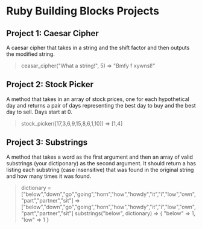 # Ruby Building Blocks Projects 

## Project 1: Caesar Cipher
A caesar cipher that takes in a string and the shift factor and then outputs the modified string.

>ceasar_cipher("What a string!", 5)
=> "Bmfy f xywnsl!"

## Project 2: Stock Picker
A method that takes in an array of stock prices, one for each hypothetical day and returns a pair of days representing the best day to buy and the best day to sell. Days start at 0.

>stock_picker([17,3,6,9,15,8,6,1,10])
=> [1,4] 

## Project 3: Substrings
A method that takes a word as the first argument and then an array of valid substrings (your dictiponary) as the second argument. It should return a has listing each substring (case insensitive) that was found in the original string and how many times it was found.

> dictionary = ["below","down","go","going","horn","how","howdy","it","i","low","own","part","partner","sit"]
=> ["below","down","go","going","horn","how","howdy","it","i","low","own","part","partner","sit"]
> substrings("below", dictionary)
=> { "below" => 1, "low" => 1 }
